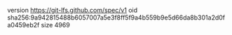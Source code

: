 version https://git-lfs.github.com/spec/v1
oid sha256:9a942815488b6057007a5e3f8ff5f9a4b559b9e5d66da8b301a2d0fa0459eb2f
size 4969
